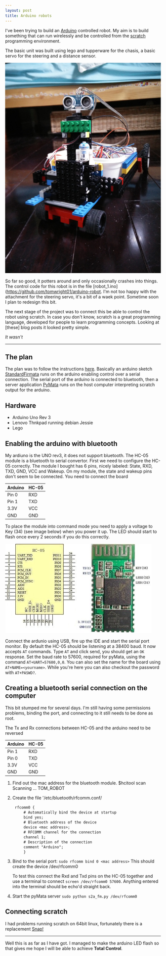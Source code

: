 ```yaml
---
layout: post
title: Arduino robots
---
```


I've been trying to build an [Arduino](http://arduino.cc) controlled robot. My aim is to build something that can run wirelessly and be controlled from the [scratch](https://scratch.mit.edu/) programming environment.

The basic unit was built using lego and tupperware for the chasis, a basic servo for the steering and a distance sensor. 

![Arduino Robot](/images/robot_s.jpg "Arduino Robot")

So far so good, it potters around and only occasionally crashes into things. The control code for this robot is in the file [robot_1.ino](https://github.com/tomwright01/arduino-robot. I'm not too happy with the attachment for the steering servo, it's a bit of a waek point. Sometime soon I plan to redesign this bit.

The next stage of the project was to connect this be able to control the robot using scratch. In case you don't know, scratch is a great programming language, developed for people to learn programming concepts. Looking at [these] blog posts it looked pretty simple.

*It wasn't*

----

## The plan

The plan was to follow the instructions [here](http://www.instructables.com/id/Mobile-Robotics-with-Scratch-How-to-Integrate-Scra/). Basically an arduino sketch [StandardFirmata](https://github.com/firmata/arduino) runs on the arduino enabling control over a serial connection. The serial port of the arduino is connected to bluetooth, then a server application [PyMata](https://github.com/MrYsLab/PyMata) runs on the host computer interpreting scratch output for the arduino.

## Hardware

* Arduino Uno Rev 3
* Lenovo Thnkpad running debian Jessie
* Lego

## Enabling the arduino with bluetooth

My ardiuno is the UNO rev3, it does not support bluetooth. The HC-05 module is a bluetooth to serial convertor. First we need to configure the HC-05 correctly. The module I bought has 6 pins, nicely labeled: State, RXD, TXD, GND, VCC and Wakeup. On my module, the state and wakeup pins don't seem to be connected. You need to connect the board

| Arduino | HC-05|
| --------|------- |
| Pin 0   | RXD |
| Pin 1   | TXD |
| 3.3V    | VCC |
| GND     | GND |

To place the module into command mode you need to apply a voltage to Key (34) (see image below) when you power it up. The LED should start to flash once every 2 seconds if you do this correctly.

![HC-05](/images/HC-05.jpg)

Connect the ardunio using USB, fire up the IDE and start the serial port monitor. By default the HC-05 should be listening at a 38400 baud. It now accepts `AT` commands. Type `AT` and click send, you should get an `OK` response. Set the baud rate to 57600, required for pyMata, using the command `AT+UART=57600,0,0`. You can also set the name for the board using `AT+NAME=<yourname>`. While you're here you can also checkout the password with `AT+PASWD?`.

## Creating a bluetooth serial connection on the computer

This bit stumped me for several days. I'm still having some permissions problems, binding the port, and connecting to it still needs to be done as root.

The Tx and Rx connections between HC-05 and the arduino need to be reversed

| Arduino | HC-05|
| --------|------- |
| Pin 1   | RXD |
| Pin 0   | TXD |
| 3.3V    | VCC |
| GND     | GND |

1. Find out the mac address for the bluetooth module.
        $hcitool scan
            Scanning ...
	    <mac address>	TOM_ROBOT

2. Create the file '/etc/bluetooth/rfcomm.conf/

        rfcomm0 {
            # Automatically bind the device at startup
            bind yes;
            # Bluetooth address of the device
            device <mac address>;
            # RFCOMM channel for the connection
            channel	1;
            # Description of the connection
            comment "Arduino";
            }

3. Bind to the serial port:
    `sudo rfcomm bind 0 <mac address>`
    This should create the device /dev/rfcomm0

    To test this connect the Rxd and Txd pins on the HC-05 together and use a terminal to connect `screen /dev/rfcomm0 57600`. Anything entered into the terminal should be echo'd straight back.

4. Start the pyMata server
    `sudo python s2a_fm.py /dev/rfcomm0`

## Connecting scratch

I had problems running scratch on 64bit linux, fortunately there is a replacement [Snap!](http://snap.berkeley.edu/snapsource/snap.html)

----

Well this is as far as I have got. I managed to make the arduino LED flash so that gives me hope I will be able to achieve __Total Control__.
